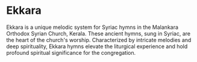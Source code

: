 # Ekkara
Ekkara is a unique melodic system for Syriac hymns in the Malankara Orthodox Syrian Church, Kerala. These ancient hymns, sung in Syriac, are the heart of the church's worship. Characterized by intricate melodies and deep spirituality, Ekkara hymns elevate the liturgical experience and hold profound spiritual significance for the congregation.
